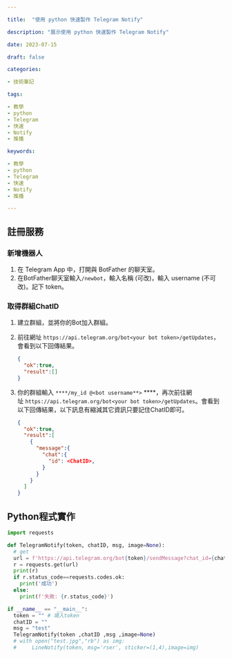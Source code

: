 ```yaml
---

title:  "使用 python 快速製作 Telegram Notify"

description: "展示使用 python 快速製作 Telegram Notify"

date: 2023-07-15

draft: false

categories:

- 技術筆記

tags:

- 教學
- python
- Telegram
- 快速
- Notify
- 推播

keywords:

- 教學
- python
- Telegram
- 快速
- Notify
- 推播

---
```


<!--more-->

## **註冊服務**

### 新增機器人

1. 在 Telegram App 中，打開與 BotFather 的聊天室。
2. 在BotFather聊天室輸入`/newbot`，輸入名稱 (可改)，輸入 username (不可改)。記下 token。

### 取得群組ChatID

1. 建立群組，並將你的Bot加入群組。
2. 前往網址 `https://api.telegram.org/bot<your bot token>/getUpdates`，會看到以下回傳結果。
    
    ```json
    {
      "ok":true,
      "result":[]
    }
    ```
    
3. 你的群組輸入 `****/my_id @<bot username**>` ****，再次前往網址 `https://api.telegram.org/bot<your bot token>/getUpdates`。會看到以下回傳結果，以下訊息有縮減其它資訊只要記住ChatID即可。
    
    ```json
    {
      "ok":true,
      "result":[
        {
          "message":{
            "chat":{
              "id": <ChatID>,
            }
          }
        }
      ]
    }
    ```
    

## **Python程式實作**

```python
import requests

def TelegramNotify(token, chatID, msg, image=None):
  # get
  url = f'https://api.telegram.org/bot{token}/sendMessage?chat_id={chatID}&text={msg}'
  r = requests.get(url)
  print(r)
  if r.status_code==requests.codes.ok:
    print('成功')
  else:
    print(f'失敗: {r.status_code}')

if __name__ == "__main__":
  token = "" # 填入token
  chatID = ""
  msg = "test"
  TelegramNotify(token ,chatID ,msg ,image=None)
  # with open("test.jpg","rb") as img:
  #     LineNotify(token, msg='rser', sticker=(1,4),image=img)
```